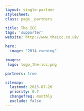```yaml
---
layout: single-partner
stylesheet:
class: page__partners

title: The ICC
tags: 'supporter'
website: http://www.theicc.co.uk/

hero:
  image: "2014-evening"

images:
 logo: logo_the-icc.png

partners: true

sitemap:
  lastmod: 2015-07-20
  priority: 0.7
  changefreq: monthly
  exclude: false
---
```

